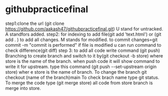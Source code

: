 # githubpracticefinal
step1:clone the url (git clone  https://github.com/aakash47/githubpracticefinal.git)
U stand for untracked.
A standfors added.
step2: for indexing to add file(git add 'text.html') or (git add . ) to add all changes.
M stands for modified.
to commit changes=git commit -m "commit is performed"
if file is modified u can run command to check difference(git diff)
step 3: to add all code write command (git push)
Branching
to create branch and switch to it by(git checkout -b store) where store is the name of the branch.
when push code it will show command to write it for upstream.
type this command (git push --set-upstream origin store) wher e store is the name of branch.
To change the branch git checkout (name of the branch)main 
To check brach name type git status.
To merge the code type (git merge store) all code from store branch is merge into store.

